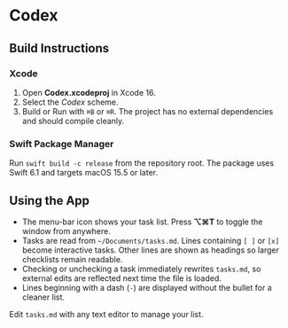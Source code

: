 # Codex

## Build Instructions
### Xcode
1. Open **Codex.xcodeproj** in Xcode 16.
2. Select the *Codex* scheme.
3. Build or Run with `⌘B` or `⌘R`. The project has no external dependencies and should compile cleanly.

### Swift Package Manager
Run `swift build -c release` from the repository root. The package uses Swift 6.1 and targets macOS 15.5 or later.

## Using the App
 - The menu-bar icon shows your task list. Press **⌥⌘T** to toggle the window from anywhere.
 - Tasks are read from `~/Documents/tasks.md`. Lines containing `[ ]` or `[x]` become interactive tasks. Other lines are shown as headings so larger checklists remain readable.
 - Checking or unchecking a task immediately rewrites `tasks.md`, so external edits are reflected next time the file is loaded.
 - Lines beginning with a dash (`-`) are displayed without the bullet for a cleaner list.

Edit `tasks.md` with any text editor to manage your list.

